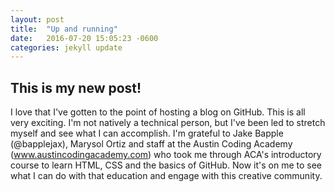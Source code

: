 ```yaml
---
layout: post
title:  "Up and running"
date:   2016-07-20 15:05:23 -0600
categories: jekyll update
---
```

## This is my new post!
I love that I've gotten to the point of hosting a blog on GitHub. This is all very exciting.
I'm not natively a technical person, but I've been led to stretch myself and see what I can accomplish. I'm grateful to Jake Bapple (@bapplejax), Marysol Ortiz and staff at the Austin Coding Academy (www.austincodingacademy.com) who took me through ACA's introductory course to learn HTML, CSS and the basics of GitHub. Now it's on me to see what I can do with that education and engage with this creative community. 
